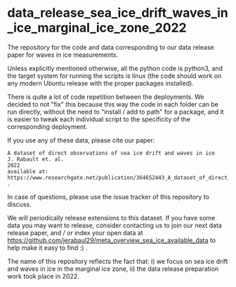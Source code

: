 # data_release_sea_ice_drift_waves_in_ice_marginal_ice_zone_2022

The repository for the code and data corresponding to our data release paper for waves in ice measurements.

Unless explicitly mentioned otherwise, all the python code is python3, and the target system for running the scripts is linux (the code should work on any modern Ubuntu release with the proper packages installed).

There is quite a lot of code repetition between the deployments. We decided to not "fix" this because this way the code in each folder can be run directly, without the need to "install / add to path" for a package, and it is easier to tweak each individual script to the specificity of the corresponding deployment.

If you use any of these data, please cite our paper:

```
A dataset of direct observations of sea ice drift and waves in ice
J. Rabault et. al.
2022
available at: https://www.researchgate.net/publication/364652443_A_dataset_of_direct_observations_of_sea_ice_drift_and_waves_in_ice .
```

In case of questions, please use the issue tracker of this repository to discuss.

We will periodically release extensions to this dataset. If you have some data you may want to release, consider contacting us to join our next data release paper, and / or index your open data at https://github.com/jerabaul29/meta_overview_sea_ice_available_data to help make it easy to find :) .

The name of this repository reflects the fact that: i) we focus on sea ice drift and waves in ice in the marginal ice zone, ii) the data release preparation work took place in 2022.

